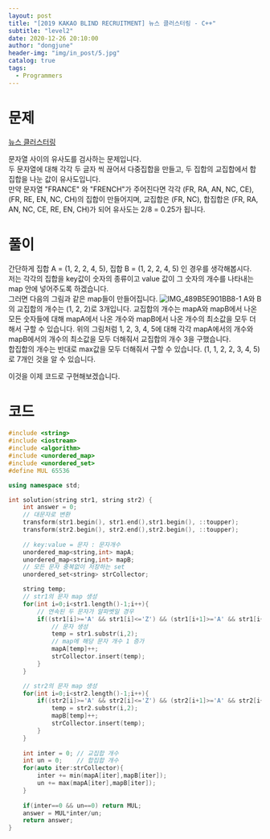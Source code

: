 ```yaml
---
layout: post
title: "[2019 KAKAO BLIND RECRUITMENT] 뉴스 클러스터링 - C++"
subtitle: "level2"
date: 2020-12-26 20:10:00
author: "dongjune"
header-img: "img/in_post/5.jpg"
catalog: true
tags:
  - Programmers
---
```

# 문제
[뉴스 클러스터링](https://programmers.co.kr/learn/courses/30/lessons/17677)  

문자열 사이의 유사도를 검사하는 문제입니다.  
두 문자열에 대해 각각 두 글자 씩 끊어서 다중집합을 만들고, 두 집합의 교집합에서 합집합을 나눈 값이 유사도입니다.  
만약 문자열 "FRANCE" 와 "FRENCH"가 주어진다면 각각 (FR, RA, AN, NC, CE), (FR, RE, EN, NC, CH)의 집합이 만들어지며, 교집합은 (FR, NC), 합집합은 (FR, RA, AN, NC, CE, RE, EN, CH)가 되어 유사도는 2/8 = 0.25가 됩니다.  
# 풀이
간단하게 집합 A = (1, 2, 2, 4, 5), 집합 B = (1, 2, 2, 4, 5) 인 경우를 생각해봅시다.  
저는 각각의 집합을 key값이 숫자의 종류이고 value 값이 그 숫자의 개수를 나타내는 map 안에 넣어주도록 하겠습니다.  
그러면 다음의 그림과 같은 map들이 만들어집니다.
![IMG_489B5E901BB8-1](https://user-images.githubusercontent.com/53213397/103150968-e10bc200-47bc-11eb-9701-79a686232b6b.jpeg)
A와 B의 교집합의 개수는 (1, 2, 2)로 3개입니다.
교집합의 개수는 mapA와 mapB에서 나온 모든 숫자들에 대해 mapA에서 나온 개수와 mapB에서 나온 개수의 최소값을 모두 더해서 구할 수 있습니다. 위의 그림처럼 1, 2, 3, 4, 5에 대해 각각 mapA에서의 개수와  mapB에서의 개수의 최소값을 모두 더해줘서 교집합의 개수 3을 구했습니다.  
합집합의 개수는 반대로 max값을 모두 더해줘서 구할 수 있습니다. (1, 1, 2, 2, 3, 4, 5) 로 7개인 것을 알 수 있습니다.  

이것을 이제 코드로 구현해보겠습니다.
# 코드
```c++
#include <string>
#include <iostream>
#include <algorithm>
#include <unordered_map>
#include <unordered_set>
#define MUL 65536

using namespace std;

int solution(string str1, string str2) {
    int answer = 0;
    // 대문자로 변환
    transform(str1.begin(), str1.end(),str1.begin(), ::toupper);
    transform(str2.begin(), str2.end(),str2.begin(), ::toupper);
    
    // key:value = 문자 : 문자개수
    unordered_map<string,int> mapA;
    unordered_map<string,int> mapB;
    // 모든 문자 중복없이 저장하는 set
    unordered_set<string> strCollector;

    string temp;
    // str1의 문자 map 생성
    for(int i=0;i<str1.length()-1;i++){
        // 연속된 두 문자가 알파벳일 경우
        if((str1[i]>='A' && str1[i]<='Z') && (str1[i+1]>='A' && str1[i+1]<='Z')){
            // 문자 생성
            temp = str1.substr(i,2);
            // map에 해당 문자 개수 1 증가
            mapA[temp]++;
            strCollector.insert(temp);
        }
    }

    // str2의 문자 map 생성
    for(int i=0;i<str2.length()-1;i++){
        if((str2[i]>='A' && str2[i]<='Z') && (str2[i+1]>='A' && str2[i+1]<='Z')){
            temp = str2.substr(i,2);
            mapB[temp]++;
            strCollector.insert(temp);
        }        
    }
    
    int inter = 0; // 교집합 개수
    int un = 0;    // 합집합 개수
    for(auto iter:strCollector){
        inter += min(mapA[iter],mapB[iter]);
        un += max(mapA[iter],mapB[iter]);
    }
    
    if(inter==0 && un==0) return MUL;
    answer = MUL*inter/un;
    return answer;
}
```